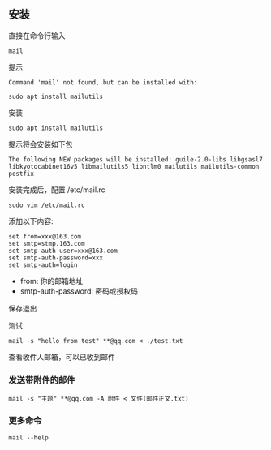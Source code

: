 


## 安装

直接在命令行输入

    mail

提示

    Command 'mail' not found, but can be installed with:

    sudo apt install mailutils

安装

    sudo apt install mailutils

提示将会安装如下包

    The following NEW packages will be installed: guile-2.0-libs libgsasl7 libkyotocabinet16v5 libmailutils5 libntlm0 mailutils mailutils-common postfix

安装完成后，配置 /etc/mail.rc

    sudo vim /etc/mail.rc

添加以下内容:

    set from=xxx@163.com
    set smtp=stmp.163.com
    set smtp-auth-user=xxx@163.com
    set smtp-auth-password=xxx
    set smtp-auth=login

* from: 你的邮箱地址
* smtp-auth-password: 密码或授权码

保存退出

测试

    mail -s "hello from test" **@qq.com < ./test.txt

查看收件人邮箱，可以已收到邮件

### 发送带附件的邮件

    mail -s "主题" **@qq.com -A 附件 < 文件(邮件正文.txt)

### 更多命令

    mail --help

